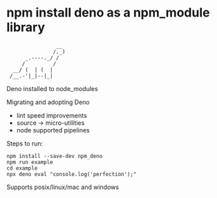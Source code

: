 # npm install deno as a npm_module library
```
                __
               /._) 
      _.----._/ / 
     /         / 
  __/ (  | (  | 
 /__.-'|_|--|_| 
```
Deno installed to node_modules

Migrating and adopting Deno
- lint speed improvements
- source -> micro-utilities
- node supported pipelines

Steps to run:
```
npm install --save-dev npm_deno
npm run example
cd example
npx deno eval "console.log('perfection');"
```

Supports posix/linux/mac and windows
